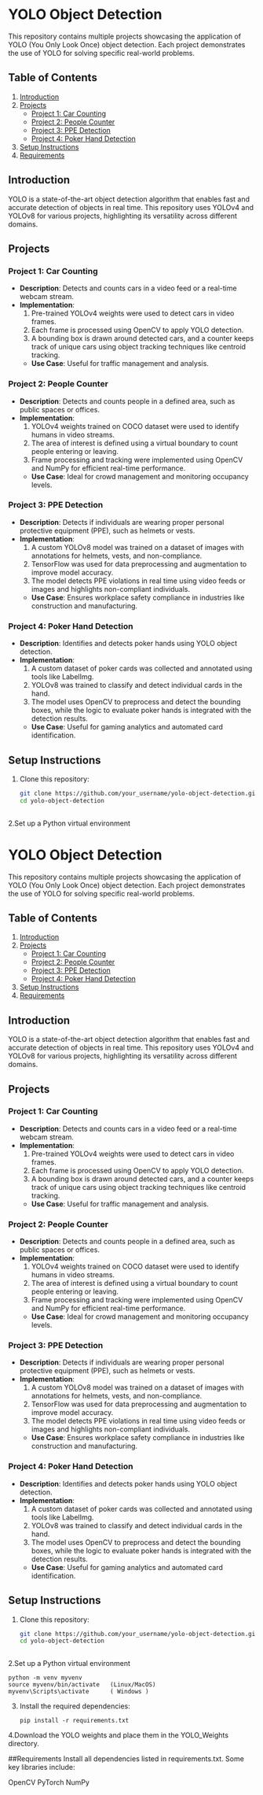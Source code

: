 # YOLO Object Detection

This repository contains multiple projects showcasing the application of YOLO (You Only Look Once) object detection. Each project demonstrates the use of YOLO for solving specific real-world problems.

## Table of Contents
1. [Introduction](#introduction)  
2. [Projects](#projects)  
   - [Project 1: Car Counting](#project-1-car-counting)  
   - [Project 2: People Counter](#project-2-people-counter)  
   - [Project 3: PPE Detection](#project-3-ppe-detection)  
   - [Project 4: Poker Hand Detection](#project-4-poker-hand-detection)  
3. [Setup Instructions](#setup-instructions)  
4. [Requirements](#requirements)  


## Introduction
YOLO is a state-of-the-art object detection algorithm that enables fast and accurate detection of objects in real time. This repository uses YOLOv4 and YOLOv8 for various projects, highlighting its versatility across different domains.

## Projects

### Project 1: Car Counting
- **Description**: Detects and counts cars in a video feed or a real-time webcam stream.  
- **Implementation**:  
  1. Pre-trained YOLOv4 weights were used to detect cars in video frames.  
  2. Each frame is processed using OpenCV to apply YOLO detection.  
  3. A bounding box is drawn around detected cars, and a counter keeps track of unique cars using object tracking techniques like centroid tracking.  
  - **Use Case**: Useful for traffic management and analysis.

### Project 2: People Counter
- **Description**: Detects and counts people in a defined area, such as public spaces or offices.  
- **Implementation**:  
  1. YOLOv4 weights trained on COCO dataset were used to identify humans in video streams.  
  2. The area of interest is defined using a virtual boundary to count people entering or leaving.  
  3. Frame processing and tracking were implemented using OpenCV and NumPy for efficient real-time performance.  
  - **Use Case**: Ideal for crowd management and monitoring occupancy levels.

### Project 3: PPE Detection
- **Description**: Detects if individuals are wearing proper personal protective equipment (PPE), such as helmets or vests.  
- **Implementation**:  
  1. A custom YOLOv8 model was trained on a dataset of images with annotations for helmets, vests, and non-compliance.  
  2. TensorFlow was used for data preprocessing and augmentation to improve model accuracy.  
  3. The model detects PPE violations in real time using video feeds or images and highlights non-compliant individuals.  
  - **Use Case**: Ensures workplace safety compliance in industries like construction and manufacturing.

### Project 4: Poker Hand Detection
- **Description**: Identifies and detects poker hands using YOLO object detection.  
- **Implementation**:  
  1. A custom dataset of poker cards was collected and annotated using tools like LabelImg.  
  2. YOLOv8 was trained to classify and detect individual cards in the hand.  
  3. The model uses OpenCV to preprocess and detect the bounding boxes, while the logic to evaluate poker hands is integrated with the detection results.  
  - **Use Case**: Useful for gaming analytics and automated card identification.

## Setup Instructions
1. Clone this repository:  
   ```bash
   git clone https://github.com/your_username/yolo-object-detection.git
   cd yolo-object-detection
      
2.Set up a Python virtual environment
# YOLO Object Detection

This repository contains multiple projects showcasing the application of YOLO (You Only Look Once) object detection. Each project demonstrates the use of YOLO for solving specific real-world problems.

## Table of Contents
1. [Introduction](#introduction)  
2. [Projects](#projects)  
   - [Project 1: Car Counting](#project-1-car-counting)  
   - [Project 2: People Counter](#project-2-people-counter)  
   - [Project 3: PPE Detection](#project-3-ppe-detection)  
   - [Project 4: Poker Hand Detection](#project-4-poker-hand-detection)  
3. [Setup Instructions](#setup-instructions)  
4. [Requirements](#requirements)  


## Introduction
YOLO is a state-of-the-art object detection algorithm that enables fast and accurate detection of objects in real time. This repository uses YOLOv4 and YOLOv8 for various projects, highlighting its versatility across different domains.

## Projects

### Project 1: Car Counting
- **Description**: Detects and counts cars in a video feed or a real-time webcam stream.  
- **Implementation**:  
  1. Pre-trained YOLOv4 weights were used to detect cars in video frames.  
  2. Each frame is processed using OpenCV to apply YOLO detection.  
  3. A bounding box is drawn around detected cars, and a counter keeps track of unique cars using object tracking techniques like centroid tracking.  
  - **Use Case**: Useful for traffic management and analysis.

### Project 2: People Counter
- **Description**: Detects and counts people in a defined area, such as public spaces or offices.  
- **Implementation**:  
  1. YOLOv4 weights trained on COCO dataset were used to identify humans in video streams.  
  2. The area of interest is defined using a virtual boundary to count people entering or leaving.  
  3. Frame processing and tracking were implemented using OpenCV and NumPy for efficient real-time performance.  
  - **Use Case**: Ideal for crowd management and monitoring occupancy levels.

### Project 3: PPE Detection
- **Description**: Detects if individuals are wearing proper personal protective equipment (PPE), such as helmets or vests.  
- **Implementation**:  
  1. A custom YOLOv8 model was trained on a dataset of images with annotations for helmets, vests, and non-compliance.  
  2. TensorFlow was used for data preprocessing and augmentation to improve model accuracy.  
  3. The model detects PPE violations in real time using video feeds or images and highlights non-compliant individuals.  
  - **Use Case**: Ensures workplace safety compliance in industries like construction and manufacturing.

### Project 4: Poker Hand Detection
- **Description**: Identifies and detects poker hands using YOLO object detection.  
- **Implementation**:  
  1. A custom dataset of poker cards was collected and annotated using tools like LabelImg.  
  2. YOLOv8 was trained to classify and detect individual cards in the hand.  
  3. The model uses OpenCV to preprocess and detect the bounding boxes, while the logic to evaluate poker hands is integrated with the detection results.  
  - **Use Case**: Useful for gaming analytics and automated card identification.

## Setup Instructions
1. Clone this repository:  
   ```bash
   git clone https://github.com/your_username/yolo-object-detection.git
   cd yolo-object-detection
      
2.Set up a Python virtual environment

    python -m venv myvenv
    source myvenv/bin/activate   (Linux/MacOS)
    myvenv\Scripts\activate      ( Windows )
3. Install the required dependencies:

       pip install -r requirements.txt

4.Download the YOLO weights and place them in the YOLO_Weights directory.

##Requirements
Install all dependencies listed in requirements.txt. Some key libraries include:

OpenCV
PyTorch
NumPy





